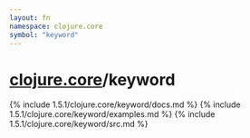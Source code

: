 ```yaml
---
layout: fn
namespace: clojure.core
symbol: "keyword"
---
```


# [clojure.core](../)/keyword

{% include 1.5.1/clojure.core/keyword/docs.md %}
{% include 1.5.1/clojure.core/keyword/examples.md %}
{% include 1.5.1/clojure.core/keyword/src.md %}

